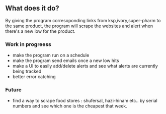 <h2>What does it do?</h2>
<p>By giving the program corresoponding links from ksp,ivory,super-pharm to the same product, the program will scrape the websites and alert when there's a new low for the product.</p>


<h3>Work in progreess</h3>
<ul>
  <li>make the program run on a schedule</li>
  <li>make the program send emails once a new low hits</li>
  <li>make a UI to easily add/delete alerts and see what alerts are currently being tracked</li>
  <li>better error catching</li>
</ul>

<h3>Future</h3>
<ul>
  <li>find a way to scrape food stores : shufersal, hazi-hinam etc.. by serial numbers and see which one is the cheapest that week.</li>
</ul>
